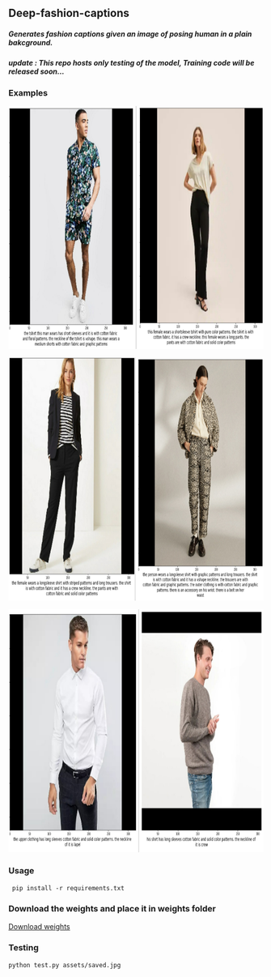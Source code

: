## Deep-fashion-captions
##### Generates fashion captions given an image of posing human in a plain bakcground.
##### update  : This repo hosts only testing of the model, Training code will be released soon...


### Examples
<p align = "center">
<img src = "https://github.com/anish9/deep-fashion-captions/blob/main/assets/collage3.jpg" width="850" height="480">
</p>
<p align = "center">
<img src = "https://github.com/anish9/deep-fashion-captions/blob/main/assets/collage1.jpg" width="850" height="480">
</p>
<p align = "center">
<img src = "https://github.com/anish9/deep-fashion-captions/blob/main/assets/collage2.jpg" width="850" height="480">
</p>

### Usage
```
 pip install -r requirements.txt
```

### Download the weights and place it in weights folder

<a href="https://drive.google.com/file/d/10OfN_jiEucIXUzYxJbY8v1_zrUTDipS6/view?usp=sharing">Download weights</a>

### Testing
```
python test.py assets/saved.jpg
```
